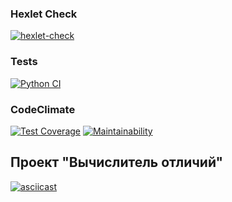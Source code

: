 ### Hexlet Check
[![hexlet-check](https://github.com/vladimirbazhanov/python-project-lvl2/actions/workflows/hexlet-check.yml/badge.svg)](https://github.com/vladimirbazhanov/python-project-lvl2/actions/workflows/hexlet-check.yml)
### Tests
[![Python CI](https://github.com/vladimirbazhanov/python-project-lvl2/actions/workflows/pyci.yml/badge.svg)](https://github.com/vladimirbazhanov/python-project-lvl2/actions/workflows/pyci.yml)
### CodeClimate
[![Test Coverage](https://api.codeclimate.com/v1/badges/25ab643b1878fae81402/test_coverage)](https://codeclimate.com/github/vladimirbazhanov/python-project-lvl2/test_coverage)
[![Maintainability](https://api.codeclimate.com/v1/badges/25ab643b1878fae81402/maintainability)](https://codeclimate.com/github/vladimirbazhanov/python-project-lvl2/maintainability)

## Проект "Вычислитель отличий"

[![asciicast](https://asciinema.org/a/dLg3nbcq3zHcluY8Gf9xIQwEg.svg)](https://asciinema.org/a/dLg3nbcq3zHcluY8Gf9xIQwEg)
